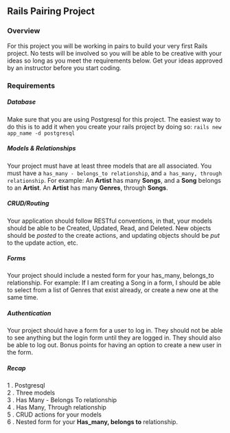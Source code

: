## Rails Pairing Project

### Overview
For this project you will be working in pairs to build your very first Rails project. No tests will be involved so you will be able to be creative with your ideas so long as you meet the requirements below. Get your ideas approved by an instructor before you start coding.

### Requirements

##### Database

Make sure that you are using Postgresql for this project. The easiest way to do this is to add it when you create your rails project by doing so:
```rails new app_name -d postgresql```

##### Models & Relationships
Your project must have at least three models that are all associated. You must have a ```has_many - belongs_to relationship```, and ```a has_many, through relationship```. For example: An **Artist** has many **Songs**, and a **Song** belongs to an **Artist**. An **Artist** has many **Genres**, through **Songs**.

##### CRUD/Routing

Your application should follow RESTful conventions, in that, your models should be able to be Created, Updated, Read, and Deleted. New objects should be _posted_ to the create actions, and updating objects should be _put_ to the update action, etc.

##### Forms

Your project should include a nested form for your has_many, belongs_to relationship. For example: If I am creating a Song in a form, I should be able to select from a list of Genres that exist already, or create a new one at the same time.

##### Authentication

Your project should have a form for a user to log in.  They should not be able to see anything but the login form until they are logged in.  They should also be able to log out.  Bonus points for having an option to create a new user in the form.

##### Recap
1 . Postgresql  
2 . Three models  
3 . Has Many - Belongs To relationship  
4 . Has Many, Through relationship  
5 . CRUD actions for your models  
6 . Nested form for your **Has_many, belongs to** relationship.  
